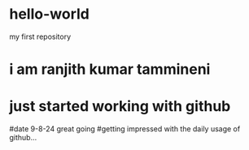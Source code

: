 # hello-world
my first repository
# i am ranjith kumar tammineni
# just started working with github
#date 9-8-24 great going
#getting impressed with the daily usage of github...
